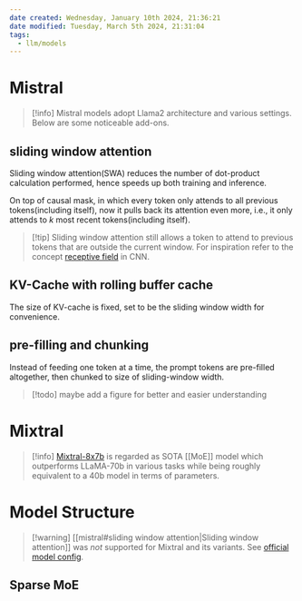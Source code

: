 ```yaml
---
date created: Wednesday, January 10th 2024, 21:36:21
date modified: Tuesday, March 5th 2024, 21:31:04
tags:
  - llm/models
---
```

# Mistral

> [!info] Mistral models adopt Llama2 architecture and various settings. Below are some noticeable add-ons.

## sliding window attention

Sliding window attention(SWA) reduces the number of dot-product calculation performed, hence speeds up both training and inference.

On top of causal mask, in which every token only attends to all previous tokens(including itself), now it pulls back its attention even more, i.e., it only attends to $k$ most recent tokens(including itself).

> [!tip] Sliding window attention still allows a token to attend to previous tokens that are outside the current window. For inspiration refer to the concept [receptive field](https://theaisummer.com/receptive-field/) in CNN.

## KV-Cache with rolling buffer cache

The size of KV-cache is fixed, set to be the sliding window width for convenience.

## pre-filling and chunking

Instead of feeding one token at a time, the prompt tokens are pre-filled altogether, then chunked to size of sliding-window width.

> [!todo] maybe add a figure for better and easier understanding

# Mixtral


> [!info] [Mixtral-8x7b](https://arxiv.org/pdf/2401.04088.pdf) is regarded as SOTA [[MoE]] model which outperforms LLaMA-70b in various tasks while being roughly equivalent to a 40b model in terms of parameters.

# Model Structure


> [!warning] [[mistral#sliding window attention|Sliding window attention]] was _not_ supported for Mixtral and its variants. See [official model config](https://huggingface.co/mistralai/Mixtral-8x7B-Instruct-v0.1/blob/1e637f2d7cb0a9d6fb1922f305cb784995190a83/config.json#L23).


## Sparse MoE


